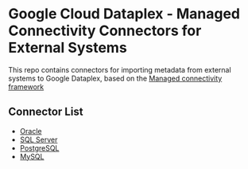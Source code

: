 # Google Cloud Dataplex - Managed Connectivity Connectors for External Systems

This repo contains connectors for importing metadata from external systems to Google Dataplex, based on the [Managed connectivity framework](https://cloud.google.com/dataplex/docs/managed-connectivity-overview) 

## Connector List

* [Oracle](/managed-connectivity/oracle-connector)
* [SQL Server](/managed-connectivity/sql-server-connector)
* [PostgreSQL](/managed-connectivity/postgresql-connector)
* [MySQL](/managed-connectivity/mysql-connector)
